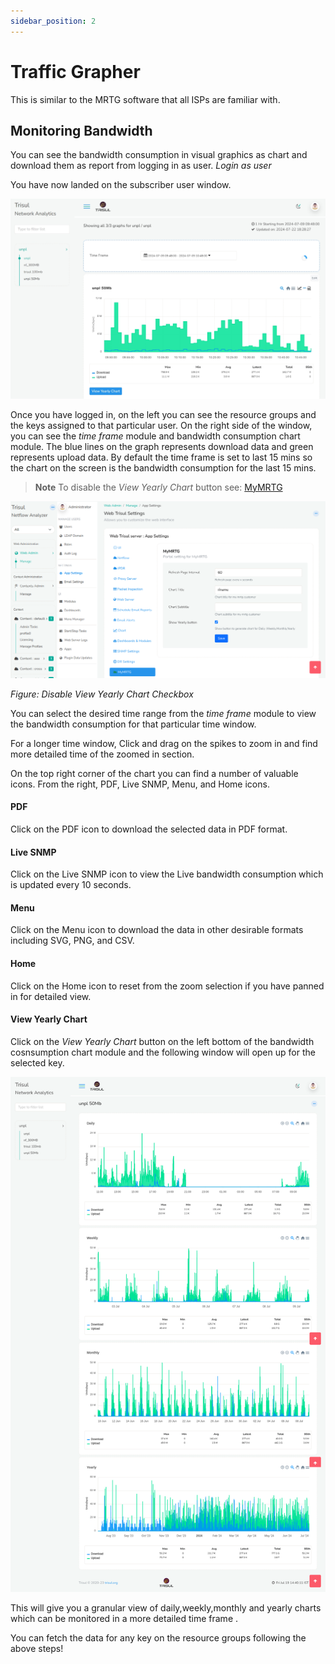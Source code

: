 ```yaml
---
sidebar_position: 2
---
```


# Traffic Grapher

This is similar to the MRTG software that all ISPs are familiar with.

## Monitoring Bandwidth

You can see the bandwidth consumption in visual graphics as chart and download them as report from logging in as user.
*Login as user*

You have now landed on the subscriber user window.

![](images/mrtg_mrtgcust1home.png)

Once you have logged in, on the left you can see the resource groups and the keys assigned to that particular user. On the right side of the window, you can see the *time frame* module and bandwidth consumption chart module. The blue lines on the graph represents download data and green represents upload data. By default the time frame is set to last 15 mins so the chart on the screen is the bandwidth consumption for the last 15 mins. 

> **Note** To disable the *View Yearly Chart* button see: [MyMRTG](/docs/ag/webadmin/web_options#mymrtg)

![](images/mymrtg_yearlychart.png)  

*Figure: Disable View Yearly Chart Checkbox*

You can select the desired time range from the *time frame* module to view the bandwidth consumption for that particular time window.

For a longer time window, Click and drag on the spikes to zoom in and find more detailed time of the zoomed in section.

On the top right corner of the chart you can find a number of valuable icons. From the right, PDF, Live SNMP, Menu, and Home icons.

#### PDF

Click on the PDF icon to download the selected data in PDF format.

#### Live SNMP

Click on the Live SNMP icon to view the Live bandwidth consumption which is updated every 10 seconds.

#### Menu

Click on the Menu icon to download the data in other desirable formats including SVG, PNG, and CSV.

#### Home

Click on the Home icon to reset from the zoom selection if you have panned in for detailed view.

#### View Yearly Chart

Click on the *View Yearly Chart* button on the left bottom of the bandwidth cosnsumption chart module and the following window will open up for the selected key.

![](images/mrtg_yearlychart.png)

This will give you a granular view of daily,weekly,monthly and yearly charts which can be monitored in a more detailed time frame .

You can fetch the data for any key on the resource groups following the above steps!
